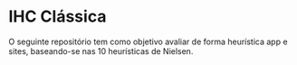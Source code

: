 <h1>IHC Clássica</h1>

<p>O seguinte repositório tem como objetivo avaliar de forma heurística app e sites, baseando-se nas 10 heurísticas de Nielsen.</p>
